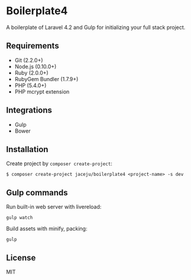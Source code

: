 # Boilerplate4

A boilerplate of Laravel 4.2 and Gulp for initializing your full stack project.

## Requirements

* Git (2.2.0+)
* Node.js (0.10.0+)
* Ruby (2.0.0+)
* RubyGem Bundler (1.7.9+)
* PHP (5.4.0+)
* PHP mcrypt extension

## Integrations

* Gulp
* Bower

## Installation

Create project by `composer create-project`:

```
$ composer create-project jaceju/boilerplate4 <project-name> -s dev
```

## Gulp commands

Run built-in web server with livereload:

```
gulp watch
```

Build assets with minify, packing:

```
gulp
```

## License

MIT
